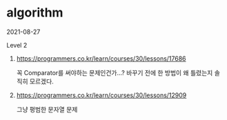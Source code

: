 # algorithm

2021-08-27

Level 2

1. https://programmers.co.kr/learn/courses/30/lessons/17686

   꼭 Comparator를 써야하는 문제인건가...? 바꾸기 전에 한 방법이 왜 틀렸는지 솔직히 모르겠다.

2. https://programmers.co.kr/learn/courses/30/lessons/12909

   그냥 평범한 문자열 문제